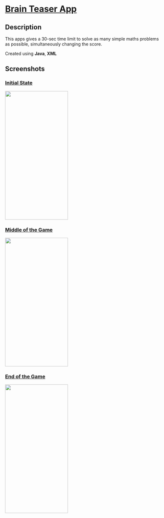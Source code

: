 # [Brain Teaser App](https://github.com/blank0826/Mini-Apps/tree/master/Basic-Phrases-App)
## Description
This apps gives a 30-sec time limit to solve as many simple maths problems as possible, simultaneously changing the score.

Created using **Java**, **XML**

## Screenshots

### <ins>Initial State</ins>
<img src="https://user-images.githubusercontent.com/33955028/141068800-bfc97c6e-04c0-4f05-9cb9-c7ee998f1728.png" width="205" height="420">

### <ins>Middle of the Game</ins>
<img src="https://user-images.githubusercontent.com/33955028/141068952-ca14a735-ebad-4cf4-aee6-ec09aecba9a1.png" width="205" height="420">

### <ins>End of the Game</ins>
<img src="https://user-images.githubusercontent.com/33955028/141069172-17df8a69-a2b0-49b8-b4fe-1adfeadf8297.png" width="205" height="420">
